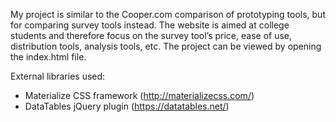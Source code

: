 My project is similar to the Cooper.com comparison of prototyping tools, but for comparing survey tools instead. The website is aimed at college students and therefore focus on the survey tool’s price, ease of use, distribution tools, analysis tools, etc. The project can be viewed by opening the index.html file.

External libraries used:
- Materialize CSS framework (http://materializecss.com/)
- DataTables jQuery plugin (https://datatables.net/)